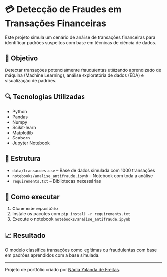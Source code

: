 # 💳 Detecção de Fraudes em Transações Financeiras

Este projeto simula um cenário de análise de transações financeiras para identificar padrões suspeitos com base em técnicas de ciência de dados.

## 📌 Objetivo
Detectar transações potencialmente fraudulentas utilizando aprendizado de máquina (Machine Learning), análise exploratória de dados (EDA) e visualização de padrões.

## 🔍 Tecnologias Utilizadas
- Python
- Pandas
- Numpy
- Scikit-learn
- Matplotlib
- Seaborn
- Jupyter Notebook

## 📁 Estrutura
- `data/transacoes.csv` – Base de dados simulada com 1000 transações
- `notebooks/analise_antifraude.ipynb` – Notebook com toda a análise
- `requirements.txt` – Bibliotecas necessárias

## 🚀 Como executar
1. Clone este repositório
2. Instale os pacotes com `pip install -r requirements.txt`
3. Execute o notebook `notebooks/analise_antifraude.ipynb`

## 📈 Resultado
O modelo classifica transações como legítimas ou fraudulentas com base em padrões aprendidos com a base simulada.

---

Projeto de portfólio criado por [Nádia Yolanda de Freitas](https://www.linkedin.com/in/nadia-yolanda-226a7ab6/).
